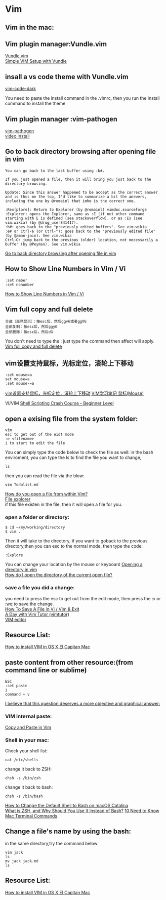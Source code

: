 # Vim 


## Vim in the mac:


## Vim plugin manager:Vundle.vim
[Vundle.vim](https://github.com/VundleVim/Vundle.vim)   
[Simple VIM Setup with Vundle](youtube.com/watch?v=UVgwbAAMLn4)   
## insall a vs code theme with Vundle.vim
[vim-code-dark](https://github.com/tomasiser/vim-code-dark)  

You need to paste the install command in the .vimrc, then you run the install command to install the theme

## Vim plugin manager :vim-pathogen
[vim-pathogen](https://github.com/tpope/vim-pathogen)  
[video install](youtube.com/watch?v=TwxZimBON8A)  


## Go to back directory browsing after opening file in vim
```
You can go back to the last buffer using :b#.

If you just opened a file, then it will bring you just back to the directory browsing.

Update: Since this answer happened to be accept as the correct answer and is thus on the top, I'd like to summarize a bit the answers, including the one by @romainl that imho is the correct one.

:Rex[plore]: Return to Explorer (by @romainl) vimdoc.sourceforge
:Explorer: opens the Explorer, same as :E (if not other command starting with E is defined (see stackoverflow), or as :Ex (see vim.wikia) (by @drug_user841417).
:b#: goes back to the "previously edited buffers". See vim.wikia
:e# or Ctrl-6 (or Ctrl-^): goes back to the "previously edited file" (by @aman-jain). See vim.wikia
Ctrl-O: jump back to the previous (older) location, not necessarily a buffer (by @Peyman). See vim.wikia
```
[Go to back directory browsing after opening file in vim](https://stackoverflow.com/questions/9160499/go-to-back-directory-browsing-after-opening-file-in-vim)  
## How to Show Line Numbers in Vim / Vi
```
:set nmber
:set nonumber
```
[How to Show Line Numbers in Vim / Vi](https://linuxize.com/post/how-to-show-line-numbers-in-vim/)  

## Vim full copy and full delete
```
全选（高亮显示）：按esc后，然后ggvG或者ggVG
全部复制：按esc后，然后ggyG
全部删除：按esc后，然后dG
```
You don't need to type the : just type the command then affect will apply.
[Vim full copy and full delete](https://article.itxueyuan.com/4k3Daa)  


## vim设置支持鼠标，光标定位，滚轮上下移动
```
:set mouse=a
set mouse=a
:set mouse-=a 
```
[vim设置支持鼠标，光标定位，滚轮上下移动](https://blog.csdn.net/weialemon/article/details/78894221)
[VIM学习笔记 鼠标(Mouse)](https://zhuanlan.zhihu.com/p/38477934) 

VI/VIM
[Shell Scripting Crash Course - Beginner Level](https://www.youtube.com/watch?v=v-F3YLd6oMw&ab_channel=TraversyMedia)   
## open a exising file from the system folder:
```
vim
esc to get out of the eidt mode
:e <filename> 
i to start to edit the file
```
You can simply type the  code below to check the file as well:
in the bash enviroment, you can type the ls to find the file you want to change,
```
ls
```
then you can read the file via the blow:
```
vim Todolist.md
```
[How do you open a file from within Vim?](https://stackoverflow.com/questions/23680778/how-do-you-open-a-file-from-within-vim)  
[File explorer](https://vim.fandom.com/wiki/File_explorer)   
if this file existen in the file, then it will open a file for you.

### open a folder or directory:  
```
$ cd ~/my/working/directory
$ vim .
```
Then it will take to the directory, if you want to goback to the previous directory,then you can esc to the normal mode, then type the code:
```
:Explore
```
You can change your location by the mouse or keyboard
[Opening a directory in vim](https://stackoverflow.com/questions/5930636/opening-a-directory-in-vim)  
[How do I open the directory of the current open file?](https://superuser.com/questions/31677/how-do-i-open-the-directory-of-the-current-open-file)  
### save a file you did a change:

you need to press the esc to get out from the edit mode, then press the 
:x or :wq to save the change.  
[How To Save A File In Vi / Vim & Exit](https://phoenixnap.com/kb/how-to-vim-save-quit-exit)   
[A Day with Vim Tutor (vimtutor)](https://levelup.gitconnected.com/a-day-with-vim-tutor-vimtutor-25aa2e6ce52c)   
[VIM editor](https://www.vim.org/)   

## Resource List:  
[How to install VIM in OS X El Capitan Mac](https://www.youtube.com/watch?v=qxvfOIFVGuU&ab_channel=Founderatwork)  

## paste content from other resource:(from command line or sublime)  
```
ESC
:set paste
i
command + v
```
[I believe that this question deserves a more objective and graphical answer:](https://stackoverflow.com/questions/11489428/how-to-make-vim-paste-from-and-copy-to-systems-clipboard?page=1&tab=votes#tab-top)  

### VIM internal paste:  
[Copy and Paste in Vim](https://tosbourn.com/copy-paste-vim/)
### Shell in your mac:
Check your shell list:
```
cat /etc/shells
```
change it back to ZSH:
```
chsh -s /bin/zsh
```
change it back to bash:
```
chsh -s /bin/bash
```
[How to Change the Default Shell to Bash on macOS Catalina](https://www.howtogeek.com/444596/how-to-change-the-default-shell-to-bash-in-macos-catalina/)   
[What is ZSH, and Why Should You Use It Instead of Bash?](https://www.howtogeek.com/362409/what-is-zsh-and-why-should-you-use-it-instead-of-bash/#:~:text=ZSH%2C%20also%20called%20the%20Z,switching%20over%20is%20a%20breeze.)
[10 Need to Know Mac Terminal Commands](https://scotch.io/bar-talk/10-need-to-know-mac-terminal-commands)   

## Change a file's name  by using the bash:
in the same directory,try the command below
```
vim jack
ls
mv jack jack.md
ls
```
## Resource List:  
[How to install VIM in OS X El Capitan Mac](https://www.youtube.com/watch?v=qxvfOIFVGuU&ab_channel=Founderatwork)  



